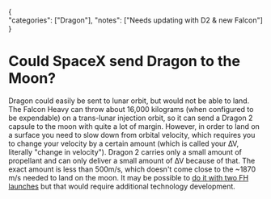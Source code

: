 {    
    "categories": ["Dragon"],
    "notes": ["Needs updating with D2 & new Falcon"]
}

# Could SpaceX send Dragon to the Moon?

Dragon could easily be sent to lunar orbit, but would not be able to land. The Falcon Heavy can throw about 16,000 kilograms (when configured to be expendable) on a trans-lunar injection orbit, so it can send a Dragon 2 capsule to the moon with quite a lot of margin. However, in order to land on a surface you need to slow down from orbital velocity, which requires you to change your velocity by a certain amount (which is called your ∆V, literally "change in velocity"). Dragon 2 carries only a small amount of propellant and can only deliver a small amount of ∆V because of that. The exact amount is less than 500m/s, which doesn't come close to the ~1870 m/s needed to land on the moon. It may be possible to [do it with two FH launches](http://imgur.com/a/as1FD#0) but that would require additional technology development.
